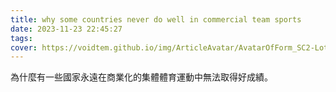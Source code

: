 ```yaml
---
title: why some countries never do well in commercial team sports
date: 2023-11-23 22:45:27
tags:
cover: https://voidtem.github.io/img/ArticleAvatar/AvatarOfForm_SC2-Lotv_Head1.webp
---
```


為什麼有一些國家永遠在商業化的集體體育運動中無法取得好成績。 